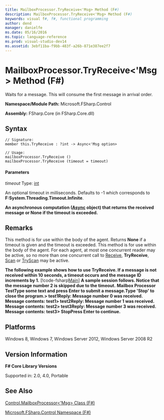 ```yaml
---
title: MailboxProcessor.TryReceive<'Msg> Method (F#)
description: MailboxProcessor.TryReceive<'Msg> Method (F#)
keywords: visual f#, f#, functional programming
author: dend
manager: danielfe
ms.date: 05/16/2016
ms.topic: language-reference
ms.prod: visual-studio-dev14
ms.assetid: 3ebf11ba-f9bb-483f-a26b-871e387ee2f7 
---
```


# MailboxProcessor.TryReceive<'Msg> Method (F#)

Waits for a message. This will consume the first message in arrival order.

**Namespace/Module Path:** Microsoft.FSharp.Control

**Assembly:** FSharp.Core (in FSharp.Core.dll)


## Syntax

```
// Signature:
member this.TryReceive : ?int -> Async<'Msg option>

// Usage:
mailboxProcessor.TryReceive ()
mailboxProcessor.TryReceive (timeout = timeout)
```

#### Parameters
*timeout*
Type: [int](http://msdn.microsoft.com/en-us/library/025d5455-3622-4ea5-9573-3ecbd4ee1375)


An optional timeout in milliseconds. Defaults to -1 which corresponds to **F:System.Threading.Timeout.Infinite**.



**An asynchronous computation ([Async](http://msdn.microsoft.com/en-us/library/03eb4d12-a01a-4565-a077-5e83f17cf6f7) object) that returns the received message or None if the timeout is exceeded.**
## Remarks
This method is for use within the body of the agent. Returns **None** if a timeout is given and the timeout is exceeded. This method is for use within the body of the agent. For each agent, at most one concurrent reader may be active, so no more than one concurrent call to [Receive](http://msdn.microsoft.com/en-us/library/46a1d8e6-3906-45c2-9722-0ddab574cc6a), **TryReceive**, [Scan](http://msdn.microsoft.com/en-us/library/e86368a3-4f97-4b51-a487-4c6b5456fcbe) or [TryScan](http://msdn.microsoft.com/en-us/library/05aa6c91-fe9f-4830-a2d7-6dfa5a2ab376) may be active.

**The following example shows how to use TryReceive. If a message is not received within 10 seconds, a timeout occurs and the message ID increments by 1.**
[!code-fsharp[Main](snippets/fsmailboxprocessor/snippet18.fs)]
**A sample session follows. Notice that the message number 2 is skipped due to the timeout.**
**Mailbox Processor TestType some text and press Enter to submit a message.Type 'Stop' to close the program.&gt; test1Reply: Message number 0 was received. Message contents: test1&gt; test2Reply: Message number 1 was received. Message contents: test2&gt; test3Reply: Message number 3 was received. Message contents: test3&gt; StopPress Enter to continue.**
## Platforms
Windows 8, Windows 7, Windows Server 2012, Windows Server 2008 R2


## Version Information
**F# Core Library Versions**

Supported in: 2.0, 4.0, Portable




## See Also
[Control.MailboxProcessor&#60;'Msg&#62; Class &#40;F&#35;&#41;](Control.MailboxProcessor%5B%27Msg%5D-Class-%5BFSharp%5D.md)

[Microsoft.FSharp.Control Namespace &#40;F&#35;&#41;](Microsoft.FSharp.Control-Namespace-%5BFSharp%5D.md)

